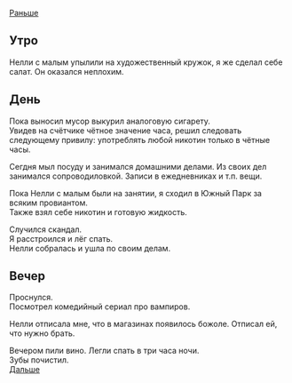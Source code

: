 [Раньше](2020.11.20.md)  
## Утро
Нелли с малым упылили на художественный кружок, я же сделал себе салат. Он оказался неплохим.
## День
Пока выносил мусор выкурил аналоговую сигарету.  
Увидев на счётчике чётное значение часа, решил следовать следующему привилу: употреблять любой никотин только в чётные часы.

Сегдня мыл посуду и занимался домашними делами. Из своих дел занимался сопроводиловкой. Записи в ежедневниках и т.п. вещи.

Пока Нелли с малым были на занятии, я сходил в Южный Парк за всяким провиантом.  
Также взял себе никотин и готовую жидкость.

Случился скандал.  
Я расстроился и лёг спать.  
Нелли собралась и ушла по своим делам.
## Вечер
Проснулся.  
Посмотрел комедийный сериал про вампиров.

Нелли отписала мне, что в магазинах появилось божоле.
Отписал ей, что нужно брать.

Вечером пили вино. Легли спать в три часа ночи.  
Зубы почистил.  
[Дальше](2020.11.22.md)
